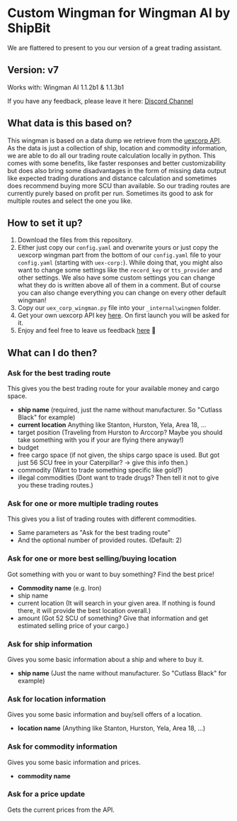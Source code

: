 # Custom Wingman for Wingman AI by ShipBit

We are flattered to present to you our version of a great trading assistant.

## Version: v7

Works with: Wingman AI 1.1.2b1 & 1.1.3b1

If you have any feedback, please leave it here: [Discord Channel](https://discord.com/channels/1173573578604687360/1179594417926066196/1185567252184047656)

## What data is this based on?

This wingman is based on a data dump we retrieve from the [uexcorp API](https://uexcorp.space/api.html). As the data is just a collection of ship, location and commodity information, we are able to do all our trading route calculation locally in python. This comes with some benefits, like faster responses and better customizability but does also bring some disadvantages in the form of missing data output like expected trading durations and distance calculation and sometimes does recommend buying more SCU than available. So our trading routes are currently purely based on profit per run. Sometimes its good to ask for multiple routes and select the one you like.

## How to set it up?

1. Download the files from this repository.
2. Either just copy our `config.yaml` and overwrite yours or just copy the uexcorp wingman part from the bottom of our `config.yaml` file to your `config.yaml` (starting with `uex-corp:`). While doing that, you might also want to change some settings like the `record_key` or `tts_provider` and other settings. We also have some custom settings you can change what they do is written above all of them in a comment. But of course you can also change everything you can change on every other default wingman!
3. Copy our `uex_corp_wingman.py` file into your `_internal\wingmen` folder.
4. Get your own uexcorp API key [here](https://uexcorp.space/api.html). On first launch you will be asked for it.
5. Enjoy and feel free to leave us feedback [here](https://discord.com/channels/1173573578604687360/1179594417926066196/1185567252184047656) 🙂

## What can I do then?

### Ask for the best trading route

This gives you the best trading route for your available money and cargo space.

- **ship name** (required, just the name without manufacturer. So "Cutlass Black" for example)
- **current location** Anything like Stanton, Hurston, Yela, Area 18, ...
- target position (Traveling from Hurston to Arccorp? Maybe you should take something with you if your are flying there anyway!)
- budget
- free cargo space (if not given, the ships cargo space is used. But got just 56 SCU free in your Caterpillar? -> give this info then.)
- commodity (Want to trade something specific like gold?)
- illegal commodities (Dont want to trade drugs? Then tell it not to give you these trading routes.)

### Ask for one or more multiple trading routes

This gives you a list of trading routes with different commodities.

- Same parameters as "Ask for the best trading route"
- And the optional number of provided routes. (Default: 2)

### Ask for one or more best selling/buying location

Got something with you or want to buy something? Find the best price!

- **Commodity name** (e.g. Iron)
- ship name
- current location (It will search in your given area. If nothing is found there, it will provide the best location overall.)
- amount (Got 52 SCU of something? Give that information and get estimated selling price of your cargo.)

### Ask for ship information

Gives you some basic information about a ship and where to buy it.

- **ship name** (Just the name without manufacturer. So "Cutlass Black" for example)

### Ask for location information

Gives you some basic information and buy/sell offers of a location.

- **location name** (Anything like Stanton, Hurston, Yela, Area 18, ...)

### Ask for commodity information

Gives you some basic information and prices.

- **commodity name**

### Ask for a price update

Gets the current prices from the API.